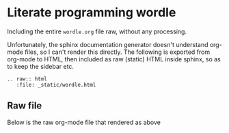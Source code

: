# Literate programming wordle

Including the entire `wordle.org` file raw, without any processing.

Unfortunately, the sphinx documentation generator doesn't understand org-mode
files, so I can't render this directly. The following is exported from org-mode
to HTML, then included as raw (static) HTML inside sphinx, so as to keep the
sidebar etc.

```{eval-rst}
.. raw:: html
   :file: _static/wordle.html
```

## Raw file

Below is the raw org-mode file that rendered as above

```{literalinclude} ../../wordle.org
```
